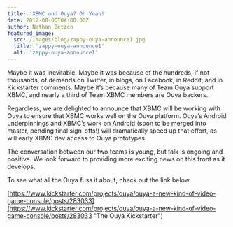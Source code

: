```yaml
---
title: 'XBMC and Ouya? Oh Yeah!'
date: 2012-08-06T04:00:00Z
author: Nathan Betzen
featured_image:
  src: /images/blog/zappy-ouya-announce1.jpg
  title: 'zappy-ouya-announce1'
  alt: 'zappy-ouya-announce1'
---
```

Maybe it was inevitable. Maybe it was because of the hundreds, if not thousands, of demands on Twitter, in blogs, on Facebook, in Reddit, and in Kickstarter comments. Maybe it’s because many of Team Ouya support XBMC, and nearly a third of Team XBMC members are Ouya backers.

 Regardless, we are delighted to announce that XBMC will be working with Ouya to ensure that XBMC works well on the Ouya platform. Ouya’s Android underpinnings and XBMC’s work on Android (soon to be merged into master, pending final sign-offs!) will dramatically speed up that effort, as will early XBMC dev access to Ouya prototypes.

 The conversation between our two teams is young, but talk is ongoing and positive. We look forward to providing more exciting news on this front as it develops.

 To see what all the Ouya fuss it about, check out the link below.

 [https://www.kickstarter.com/projects/ouya/ouya-a-new-kind-of-video-game-console/posts/283033](https://www.kickstarter.com/projects/ouya/ouya-a-new-kind-of-video-game-console/posts/283033 "The Ouya Kickstarter")

 